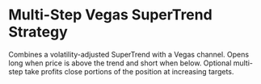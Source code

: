 # Multi-Step Vegas SuperTrend Strategy

Combines a volatility-adjusted SuperTrend with a Vegas channel.
Opens long when price is above the trend and short when below.
Optional multi-step take profits close portions of the position at increasing targets.
